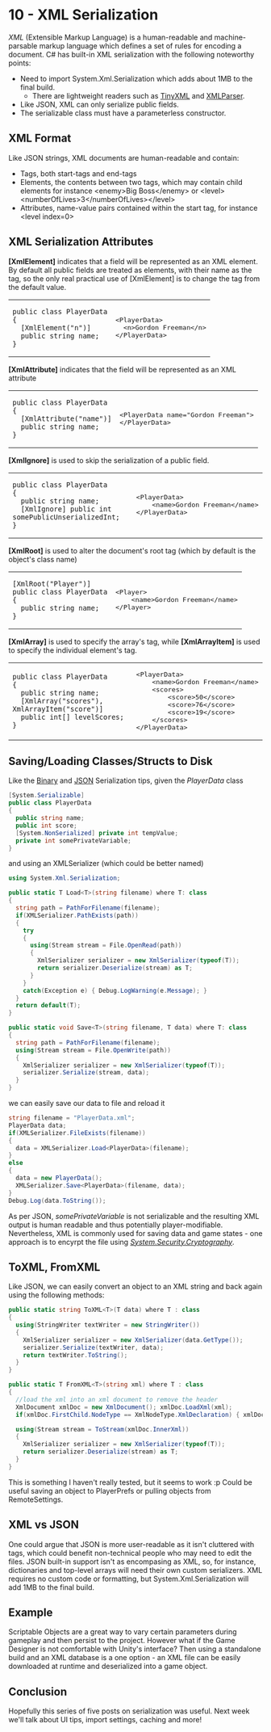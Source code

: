 # 10 - XML Serialization

*XML* (Extensible Markup Language) is a human-readable and machine-parsable markup language which defines a set of rules for encoding a document. C# has built-in XML serialization with the following noteworthy points:

- Need to import System.Xml.Serialization which adds about 1MB to the final build.
  - There are lightweight readers such as [TinyXML](http://www.grinninglizard.com/tinyxml2/index.html) and [XMLParser](https://forum.unity3d.com/threads/free-lightweight-xml-reader-needs-road-testing.77383/).
- Like JSON, XML can only serialize public fields.
- The serializable class must have a parameterless constructor.

## XML Format

Like JSON strings, XML documents are human-readable and contain:

- Tags, both start-tags <level> and end-tags </level>
- Elements, the contents between two tags, which may contain child elements for instance &lt;enemy>Big Boss&lt;/enemy> or &lt;level>&lt;numberOfLives>3&lt;/numberOfLives>&lt;/level>
- Attributes, name-value pairs contained within the start tag, for instance &lt;level index=0>

## XML Serialization Attributes

**[XmlElement]** indicates that a field will be represented as an XML element. By default all public fields are treated as elements, with their name as the tag, so the only real practical use of [XmlElement] is to change the tag from the default value. 

<table>
  <tr>
    <td><pre><code>public class PlayerData
{
  [XmlElement("n")]
  public string name;
}</code></pre></td>
    <td><pre>&lt;PlayerData>
  &lt;n>Gordon Freeman&lt;/n>
&lt;/PlayerData></pre></td>
  </tr>
</table>

**[XmlAttribute]** indicates that the field will be represented as an XML attribute

<table>
  <tr>
    <td><pre><code>public class PlayerData
{
  [XmlAttribute("name")]
  public string name;
}</code></pre></td>
    <td><pre>&lt;PlayerData name="Gordon Freeman">
&lt;/PlayerData></pre></td>
  </tr>
</table>

**[XmlIgnore]** is used to skip the serialization of a public field.

<table>
  <tr>
    <td><pre><code>public class PlayerData
{
  public string name;
  [XmlIgnore] public int somePublicUnserializedInt;
}</code></pre></td>
    <td><pre>&lt;PlayerData>
    &lt;name>Gordon Freeman&lt;/name>
&lt;/PlayerData></pre></td>
  </tr>
</table>

**[XmlRoot]** is used to alter the document's root tag (which by default is the object's class name)

<table>
  <tr>
    <td><pre><code>[XmlRoot("Player")]
public class PlayerData
{
  public string name;
}</code></pre></td>
    <td><pre>&lt;Player>
    &lt;name>Gordon Freeman&lt;/name>
&lt;/Player></pre></td>
  </tr>
</table>

**[XmlArray]** is used to specify the array's tag, while **[XmlArrayItem]** is used to specify the individual element's tag.

<table>
  <tr>
    <td><pre><code>public class PlayerData
{
  public string name;
  [XmlArray("scores"), XmlArrayItem("score")]
  public int[] levelScores;
}</code></pre></td>
    <td><pre>&lt;PlayerData>
    &lt;name>Gordon Freeman&lt;/name>
    &lt;scores>
        &lt;score>50&lt;/score>
        &lt;score>76&lt;/score>
        &lt;score>19&lt;/score>
    &lt;/scores>
&lt;/PlayerData></pre></td>
  </tr>
</table>

## Saving/Loading Classes/Structs to Disk

Like the [Binary](https://github.com/defuncart/50-unity-tips/tree/master/%2307-BinarySerialization) and [JSON](https://github.com/defuncart/50-unity-tips/tree/master/%2309-JSONSerialization) Serialization tips, given the *PlayerData* class

```C#
[System.Serializable]
public class PlayerData
{
  public string name;
  public int score;
  [System.NonSerialized] private int tempValue;
  private int somePrivateVariable;
}
```

and using an XMLSerializer (which could be better named)

```C#
using System.Xml.Serialization;

public static T Load<T>(string filename) where T: class
{
  string path = PathForFilename(filename);
  if(XMLSerializer.PathExists(path))
  {
    try
    {
      using(Stream stream = File.OpenRead(path))
      {
        XmlSerializer serializer = new XmlSerializer(typeof(T));
        return serializer.Deserialize(stream) as T;
      }
    }
    catch(Exception e) { Debug.LogWarning(e.Message); }
  }
  return default(T);
}

public static void Save<T>(string filename, T data) where T: class
{
  string path = PathForFilename(filename);
  using(Stream stream = File.OpenWrite(path))
  {    
    XmlSerializer serializer = new XmlSerializer(typeof(T));
    serializer.Serialize(stream, data);
  }
}
```

we can easily save our data to file and reload it

```C#
string filename = "PlayerData.xml";
PlayerData data;
if(XMLSerializer.FileExists(filename))
{
  data = XMLSerializer.Load<PlayerData>(filename);
}
else
{
  data = new PlayerData();
  XMLSerializer.Save<PlayerData>(filename, data);
}
Debug.Log(data.ToString());
```

As per JSON, *somePrivateVariable* is not serializable and the resulting XML output is human readable and thus potentially player-modifiable. Nevertheless, XML is commonly used for saving data and game states - one approach is to encyrpt the file using [*System.Security.Cryptography*](https://support.microsoft.com/en-us/help/307010/how-to-encrypt-and-decrypt-a-file-by-using-visual-c).

## ToXML, FromXML

Like JSON, we can easily convert an object to an XML string and back again using the following methods:

```C#
public static string ToXML<T>(T data) where T : class
{
  using(StringWriter textWriter = new StringWriter())
  {
    XmlSerializer serializer = new XmlSerializer(data.GetType());
    serializer.Serialize(textWriter, data);
    return textWriter.ToString();
  }
}

public static T FromXML<T>(string xml) where T : class
{
  //load the xml into an xml document to remove the header
  XmlDocument xmlDoc = new XmlDocument(); xmlDoc.LoadXml(xml);
  if(xmlDoc.FirstChild.NodeType == XmlNodeType.XmlDeclaration) { xmlDoc.RemoveChild(xmlDoc.FirstChild); }

  using(Stream stream = ToStream(xmlDoc.InnerXml))
  {
    XmlSerializer serializer = new XmlSerializer(typeof(T));
    return serializer.Deserialize(stream) as T;
  }
}
```

This is something I haven't really tested, but it seems to work :p Could be useful saving an object to PlayerPrefs or pulling objects from RemoteSettings.

## XML vs JSON

One could argue that JSON is more user-readable as it isn't cluttered with tags, which could benefit non-technical people who may need to edit the files. JSON built-in support isn't as encompasing as XML, so, for instance, dictionaries and top-level arrays will need their own custom serializers. XML requires no custom code or formatting, but System.Xml.Serialization will add 1MB to the final build.

## Example

Scriptable Objects are a great way to vary certain parameters during gameplay and then persist to the project. However what if the Game Designer is not comfortable with Unity's interface? Then using a standalone build and an XML database is a one option - an XML file can be easily downloaded at runtime and deserialized into a game object.

## Conclusion

Hopefully this series of five posts on serialization was useful. Next week we'll talk about UI tips, import settings, caching and more!